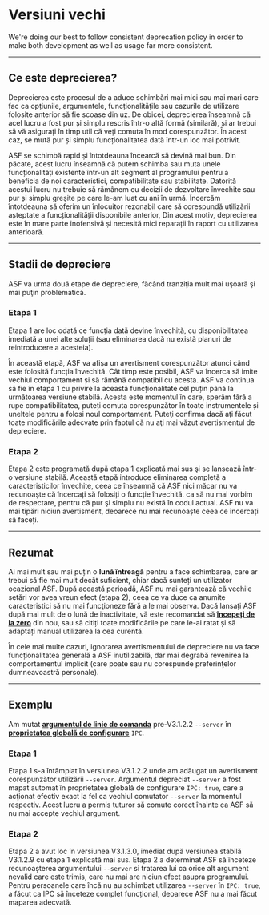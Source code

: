 # Versiuni vechi

We're doing our best to follow consistent deprecation policy in order to make both development as well as usage far more consistent.

---

## Ce este deprecierea?

Deprecierea este procesul de a aduce schimbări mai mici sau mai mari care fac ca opțiunile, argumentele, funcționalitățile sau cazurile de utilizare folosite anterior să fie scoase din uz. De obicei, deprecierea înseamnă că acel lucru a fost pur și simplu rescris într-o altă formă (similară), și ar trebui să vă asigurați în timp util că veți comuta în mod corespunzător. În acest caz, se mută pur și simplu funcționalitatea dată într-un loc mai potrivit.

ASF se schimbă rapid și întotdeauna încearcă să devină mai bun. Din păcate, acest lucru înseamnă că putem schimba sau muta unele funcționalități existente într-un alt segment al programului pentru a beneficia de noi caracteristici, compatibilitate sau stabilitate. Datorită acestui lucru nu trebuie să rămânem cu decizii de dezvoltare învechite sau pur și simplu greșite pe care le-am luat cu ani în urmă. Încercăm întotdeauna să oferim un înlocuitor rezonabil care să corespundă utilizării așteptate a funcționalității disponibile anterior, Din acest motiv, deprecierea este în mare parte inofensivă și necesită mici reparații în raport cu utilizarea anterioară.

---

## Stadii de depreciere

ASF va urma două etape de depreciere, făcând tranziţia mult mai uşoară şi mai puţin problematică.

### Etapa 1

Etapa 1 are loc odată ce funcția dată devine învechită, cu disponibilitatea imediată a unei alte soluții (sau eliminarea dacă nu există planuri de reintroducere a acesteia).

În această etapă, ASF va afișa un avertisment corespunzător atunci când este folosită funcția învechită. Cât timp este posibil, ASF va încerca să imite vechiul comportament și să rămână compatibil cu acesta. ASF va continua să fie în etapa 1 cu privire la această funcționalitate cel puțin până la următoarea versiune stabilă. Acesta este momentul în care, sperăm fără a rupe compatibilitatea, puteți comuta corespunzător în toate instrumentele și uneltele pentru a folosi noul comportament. Puteţi confirma dacă aţi făcut toate modificările adecvate prin faptul că nu aţi mai văzut avertismentul de depreciere.

### Etapa 2

Etapa 2 este programată după etapa 1 explicată mai sus şi se lansează într-o versiune stabilă. Această etapă introduce eliminarea completă a caracteristicilor învechite, ceea ce înseamnă că ASF nici măcar nu va recunoaște că încercați să folosiți o funcție învechită. ca să nu mai vorbim de respectare, pentru că pur şi simplu nu există în codul actual. ASF nu va mai tipări niciun avertisment, deoarece nu mai recunoaște ceea ce încercați să faceți.

---

## Rezumat

Ai mai mult sau mai puțin o **lună întreagă** pentru a face schimbarea, care ar trebui să fie mai mult decât suficient, chiar dacă sunteți un utilizator ocazional ASF. După această perioadă, ASF nu mai garantează că vechile setări vor avea vreun efect (etapa 2), ceea ce va duce ca anumite caracteristici să nu mai funcţioneze fără a le mai observa. Dacă lansați ASF după mai mult de o lună de inactivitate, vă este recomandat să **[începeți de la zero](https://github.com/JustArchiNET/ArchiSteamFarm/wiki/Setting-up)** din nou, sau să citiți toate modificările pe care le-ai ratat și să adaptați manual utilizarea la cea curentă.

În cele mai multe cazuri, ignorarea avertismentului de depreciere nu va face funcționalitatea generală a ASF inutilizabilă, dar mai degrabă revenirea la comportamentul implicit (care poate sau nu corespunde preferinţelor dumneavoastră personale).

---

## Exemplu

Am mutat **[argumentul de linie de comanda](https://github.com/JustArchiNET/ArchiSteamFarm/wiki/Command-line-arguments)** pre-V3.1.2.2 `--server` în **[proprietatea globală de configurare](https://github.com/JustArchiNET/ArchiSteamFarm/wiki/Configuration#global-config)** `IPC`.

### Etapa 1

Etapa 1 s-a întâmplat în versiunea V3.1.2.2 unde am adăugat un avertisment corespunzător utilizării `--server`. Argumentul depreciat `--server` a fost mapat automat în proprietatea globală de configurare `IPC: true`, care a acţionat efectiv exact la fel ca vechiul comutator `--server` la momentul respectiv. Acest lucru a permis tuturor să comute corect înainte ca ASF să nu mai accepte vechiul argument.

### Etapa 2

Etapa 2 a avut loc în versiunea V3.1.3.0, imediat după versiunea stabilă V3.1.2.9 cu etapa 1 explicată mai sus. Etapa 2 a determinat ASF să înceteze recunoașterea argumentului `--server` si tratarea lui ca orice alt argument nevalid care este trimis, care nu mai are niciun efect asupra programului. Pentru persoanele care încă nu au schimbat utilizarea `--server` în `IPC: true`, a făcut ca IPC să înceteze complet funcțional, deoarece ASF nu a mai făcut maparea adecvată.
